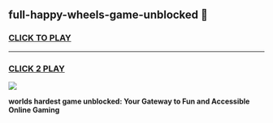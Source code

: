 
## full-happy-wheels-game-unblocked 👋
<h3>
<a href="https://premium.freeplayer.one?title=full-happy-wheels-game-unblocked&ref=14F">CLICK TO PLAY</a></h3>
<hr>

<h3>
<a href="https://premium.freeplayer.one?title=full-happy-wheels-game-unblocked&ref=14F">CLICK 2 PLAY</a>
  
</h3>

<a href="https://premium.freeplayer.one?title=full-happy-wheels-game-unblocked&ref=12F/"><img src="https://clearcache.store/games.png"></a>


**worlds hardest game unblocked: Your Gateway to Fun and Accessible Online Gaming**
